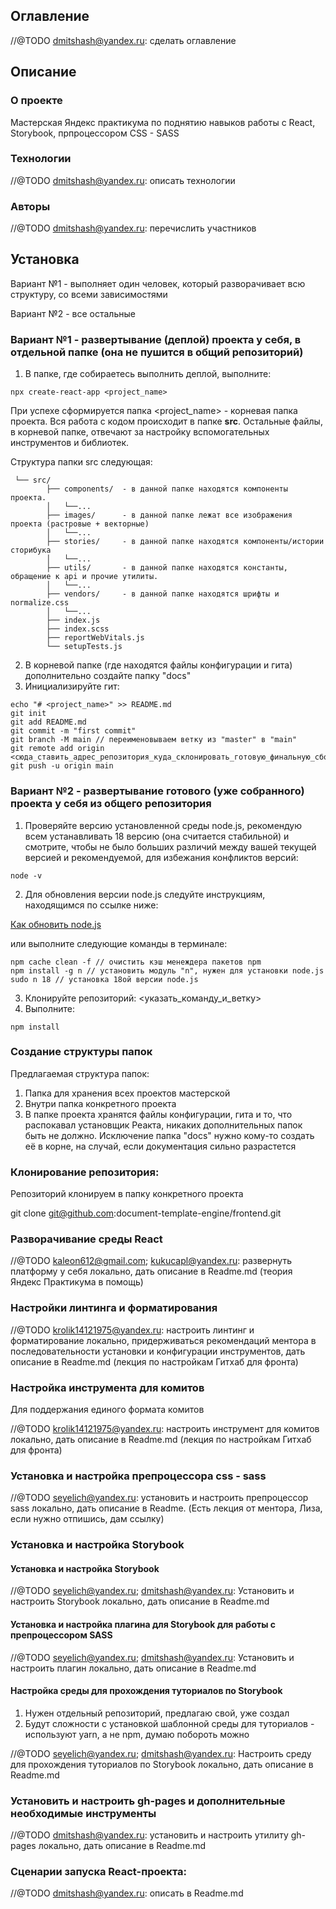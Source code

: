 ## Оглавление

//@TODO dmitshash@yandex.ru: сделать оглавление

## Описание
### О проекте
Мастерская Яндекс практикума по поднятию навыков работы с React, Storybook, прпроцессором CSS - SASS

### Технологии

//@TODO dmitshash@yandex.ru: описать технологии

### Авторы

//@TODO dmitshash@yandex.ru: перечислить участников

## Установка
Вариант №1 - выполняет один человек, который разворачивает всю структуру, со всеми зависимостями

Вариант №2 - все остальные
### Вариант №1 - развертывание (деплой) проекта у себя, в отдельной папке (она не пушится в общий репозиторий)
1. В папке, где собираетесь выполнить деплой, выполните:
```
npx create-react-app <project_name>
```
При успехе сформируется папка <project_name> - корневая папка проекта. Вся работа с кодом происходит в папке **src**. Остальные файлы, в корневой папке, отвечают за настройку вспомогательных инструментов и библиотек.

Структура папки src следующая:
```
 └── src/
        ├── components/  - в данной папке находятся компоненты проекта.
        │   └──...
        ├── images/      - в данной папке лежат все изображения проекта (растровые + векторные)
        │   └──...
        ├── stories/     - в данной папке находятся компоненты/истории сторибука
        │   └──...
        ├── utils/       - в данной папке находятся константы, обращение к api и прочие утилиты.
        │   └──...
        ├── vendors/     - в данной папке находятся шрифты и normalize.css
        │   └──...
        ├── index.js
        ├── index.scss
        ├── reportWebVitals.js
        └── setupTests.js
```
2. В корневой папке (где находятся файлы конфигурации и гита) дополнительно создайте папку "docs"
3. Инициализируйте гит:
```
echo "# <project_name>" >> README.md
git init
git add README.md
git commit -m "first commit"
git branch -M main // переименовываем ветку из "master" в "main"
git remote add origin <сюда_ставить_адрес_репозитория_куда_склонировать_готовую_финальную_сборку>
git push -u origin main
```

### Вариант №2 - развертывание готового (уже собранного) проекта у себя из общего репозитория
1. Проверяйте версию установленной среды node.js, рекомендую всем устанавливать 18 версию (она считается стабильной) и смотрите, чтобы не было больших различий между вашей текущей версией и рекомендуемой, для избежания конфликтов версий:
```
node -v
```
2. Для обновления версии node.js cледуйте инструкциям, находящимся по ссылке ниже:

[Как обновить node.js](https://infosharing.net/bez-rubriki/kak-obnovit-node-js-do-poslednej-versii-linux-windows-i-macos/)

или выполните следующие команды в терминале:
```
npm cache clean -f // очистить кэш менеждера пакетов npm
npm install -g n // установить модуль "n", нужен для установки node.js
sudo n 18 // установка 18ой версии node.js
```
3. Клонируйте репозиторий:
<указать_команду_и_ветку>
4. Выполните:
```
npm install
```

### Создание структуры папок
Предлагаемая структура папок:
1. Папка для хранения всех проектов мастерской
2. Внутри папка конкретного проекта
3. В папке проекта хранятся файлы конфигурации, гита и то, что распокавал установщик Реакта, никаких дополнительных папок быть не должно. Исключение папка "docs" нужно кому-то создать её в корне, на случай, если документация сильно разрастется
### Клонирование репозитория:
Репозиторий клонируем в папку конкретного проекта

git clone  git@github.com:document-template-engine/frontend.git

### Разворачивание среды React

//@TODO kaleon612@gmail.com; kukucapl@yandex.ru: развернуть платформу у себя локально, дать описание в Readme.md (теория Яндекс Практикума в помощь)

### Настройки линтинга и форматирования

//@TODO krolik14121975@yandex.ru: настроить линтинг и форматирование локально, придерживаться рекомендаций ментора в последовательности установки и конфигурации инструментов, дать описание  в Readme.md (лекция по настройкам Гитхаб для фронта)

### Настройка инструмента для комитов
Для поддержания единого формата комитов

//@TODO krolik14121975@yandex.ru: настроить инструмент для комитов локально, дать описание в Readme.md (лекция по настройкам Гитхаб для фронта)

### Установка и настройка препроцессора css - sass

//@TODO seyelich@yandex.ru: установить и настроить препроцессор sass локально, дать описание в Readme. (Есть лекция от ментора, Лиза, если нужно отпишись, дам ссылку)

### Установка и настройка Storybook
#### Установка и настройка Storybook

//@TODO seyelich@yandex.ru; dmitshash@yandex.ru: Установить и настроить Storybook локально, дать описание в Readme.md

#### Установка и настройка плагина для Storybook для работы с препроцессором SASS

//@TODO seyelich@yandex.ru; dmitshash@yandex.ru: Установить и настроить плагин локально, дать описание в Readme.md

#### Настройка среды для прохождения туториалов по Storybook
1. Нужен отдельный репозиторий, предлагаю свой, уже создал
2. Будут сложности с установкой шаблонной среды для туториалов - используют yarn, а не npm, думаю побороть можно

//@TODO seyelich@yandex.ru; dmitshash@yandex.ru: Настроить среду для прохождения туториалов по Storybook локально, дать описание в Readme.md

### Установить и настроить gh-pages и дополнительные необходимые инструменты
 
//@TODO dmitshash@yandex.ru: установить и настроить утилиту gh-pages локально, дать описание в Readme.md

### Сценарии запуска React-проекта:

//@TODO dmitshash@yandex.ru: описать в Readme.md
